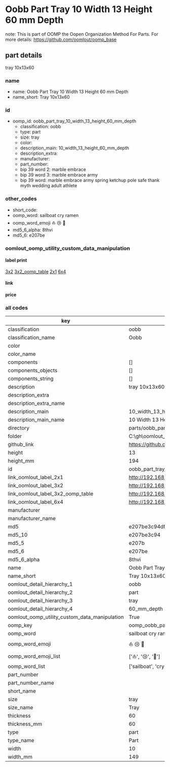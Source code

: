 # Oobb Part Tray 10 Width 13 Height 60 mm Depth  

note: This is part of OOMP the Oopen Organization Method For Parts. For more details: https://github.com/oomlout/oomp_base

##  part details
  



tray 10x13x60



### name
* name: Oobb Part Tray 10 Width 13 Height 60 mm Depth
* name_short: Tray 10x13x60 
### id
* oomp_id: oobb_part_tray_10_width_13_height_60_mm_depth
  * classification: oobb
  * type: part
  * size: tray
  * color: 
  * description_main: 10_width_13_height_60_mm_depth
  * description_extra: 
  * manufacturer: 
  * part_number: 
  * bip 39 word 2: marble embrace
  * bip 39 word 3: marble embrace army
  * bip 39 word: marble embrace army spring ketchup pole safe thank myth wedding adult athlete

### other_codes
* short_code: 
* oomp_word: sailboat cry ramen
* oomp_word_emoji :sailboat: :cry: :ramen:
* md5_6_alpha: 8thvi
* md5_6: e207be






### oomlout_oomp_utility_custom_data_manipulation
#### label print
[3x2](http://192.168.1.245:1112/?label=oomp%208thvi)
[3x2_oomp_table](http://192.168.1.108:1112/?label=oomp%208thvi)
[2x1](http://192.168.1.242:1112/?label=oomp%208thvi)
[6x4](http://192.168.1.55:1112/?label=oomp%208thvi)    

#### link

                              

#### price







### all codes 
| key | value |  
| --- | --- |  
| classification | oobb |  
| classification_name | Oobb |  
| color |  |  
| color_name |  |  
| components | [] |  
| components_objects | [] |  
| components_string | [] |  
| description | tray 10x13x60 |  
| description_extra |  |  
| description_extra_name |  |  
| description_main | 10_width_13_height_60_mm_depth |  
| description_main_name | 10 Width 13 Height 60 mm Depth |  
| directory | parts/oobb_part_tray_10_width_13_height_60_mm_depth |  
| folder | C:\gh\oomlout_oobb_version_4_generated_parts\parts\oobb_part_tray_10_width_13_height_60_mm_depth |  
| github_link | https://github.com/oomlout/oomlout_oomp_part_src/tree/main/parts/oobb_part_tray_10_width_13_height_60_mm_depth |  
| height | 13 |  
| height_mm | 194 |  
| id | oobb_part_tray_10_width_13_height_60_mm_depth |  
| link_oomlout_label_2x1 | http://192.168.1.242:1112/?label=oomp%208thvi |  
| link_oomlout_label_3x2 | http://192.168.1.245:1112/?label=oomp%208thvi |  
| link_oomlout_label_3x2_oomp_table | http://192.168.1.108:1112/?label=oomp%208thvi |  
| link_oomlout_label_6x4 | http://192.168.1.55:1112/?label=oomp%208thvi |  
| manufacturer |  |  
| manufacturer_name |  |  
| md5 | e207be3c94dfd7c29e3cfd321812243d |  
| md5_10 | e207be3c94 |  
| md5_5 | e207b |  
| md5_6 | e207be |  
| md5_6_alpha | 8thvi |  
| name | Oobb Part Tray 10 Width 13 Height 60 mm Depth |  
| name_short | Tray 10x13x60  |  
| oomlout_detail_hierarchy_1 | oobb |  
| oomlout_detail_hierarchy_2 | part |  
| oomlout_detail_hierarchy_3 | tray |  
| oomlout_detail_hierarchy_4 | 60_mm_depth |  
| oomlout_oomp_utility_custom_data_manipulation | True |  
| oomp_key | oomp_oobb_part_tray_10_width_13_height_60_mm_depth |  
| oomp_word | sailboat cry ramen |  
| oomp_word_emoji | :sailboat: :cry: :ramen: |  
| oomp_word_emoji_list | [':sailboat:', ':cry:', ':ramen:'] |  
| oomp_word_list | ['sailboat', 'cry', 'ramen'] |  
| part_number |  |  
| part_number_name |  |  
| short_name |  |  
| size | tray |  
| size_name | Tray |  
| thickness | 60 |  
| thickness_mm | 60 |  
| type | part |  
| type_name | Part |  
| width | 10 |  
| width_mm | 149 |  
